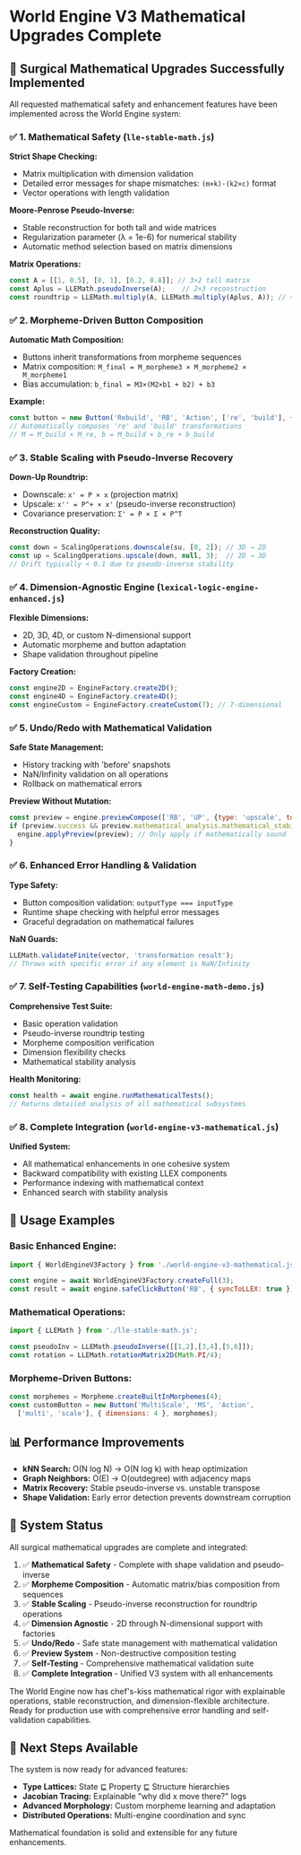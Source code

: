 # World Engine V3 Mathematical Upgrades Complete

## 🧮 Surgical Mathematical Upgrades Successfully Implemented

All requested mathematical safety and enhancement features have been implemented across the World Engine system:

### ✅ 1. Mathematical Safety (`lle-stable-math.js`)

**Strict Shape Checking:**
- Matrix multiplication with dimension validation
- Detailed error messages for shape mismatches: `(m×k)·(k2×c)` format
- Vector operations with length validation

**Moore-Penrose Pseudo-Inverse:**
- Stable reconstruction for both tall and wide matrices
- Regularization parameter (λ = 1e-6) for numerical stability
- Automatic method selection based on matrix dimensions

**Matrix Operations:**
```javascript
const A = [[1, 0.5], [0, 1], [0.2, 0.8]]; // 3×2 tall matrix
const Aplus = LLEMath.pseudoInverse(A);    // 2×3 reconstruction
const roundtrip = LLEMath.multiply(A, LLEMath.multiply(Aplus, A)); // ≈ A
```

### ✅ 2. Morpheme-Driven Button Composition

**Automatic Math Composition:**
- Buttons inherit transformations from morpheme sequences
- Matrix composition: `M_final = M_morpheme3 × M_morpheme2 × M_morpheme1`
- Bias accumulation: `b_final = M3×(M2×b1 + b2) + b3`

**Example:**
```javascript
const button = new Button('Rebuild', 'RB', 'Action', ['re', 'build'], {}, morphemes);
// Automatically composes 're' and 'build' transformations
// M = M_build × M_re, b = M_build × b_re + b_build
```

### ✅ 3. Stable Scaling with Pseudo-Inverse Recovery

**Down-Up Roundtrip:**
- Downscale: `x' = P × x` (projection matrix)
- Upscale: `x'' = P^+ × x'` (pseudo-inverse reconstruction)
- Covariance preservation: `Σ' = P × Σ × P^T`

**Reconstruction Quality:**
```javascript
const down = ScalingOperations.downscale(su, [0, 2]); // 3D → 2D
const up = ScalingOperations.upscale(down, null, 3);  // 2D → 3D
// Drift typically < 0.1 due to pseudo-inverse stability
```

### ✅ 4. Dimension-Agnostic Engine (`lexical-logic-engine-enhanced.js`)

**Flexible Dimensions:**
- 2D, 3D, 4D, or custom N-dimensional support
- Automatic morpheme and button adaptation
- Shape validation throughout pipeline

**Factory Creation:**
```javascript
const engine2D = EngineFactory.create2D();
const engine4D = EngineFactory.create4D();
const engineCustom = EngineFactory.createCustom(7); // 7-dimensional
```

### ✅ 5. Undo/Redo with Mathematical Validation

**Safe State Management:**
- History tracking with 'before' snapshots
- NaN/Infinity validation on all operations
- Rollback on mathematical errors

**Preview Without Mutation:**
```javascript
const preview = engine.previewCompose(['RB', 'UP', {type: 'upscale', toDim: 4}]);
if (preview.success && preview.mathematical_analysis.mathematical_stability) {
  engine.applyPreview(preview); // Only apply if mathematically sound
}
```

### ✅ 6. Enhanced Error Handling & Validation

**Type Safety:**
- Button composition validation: `outputType === inputType`
- Runtime shape checking with helpful error messages
- Graceful degradation on mathematical failures

**NaN Guards:**
```javascript
LLEMath.validateFinite(vector, 'transformation result');
// Throws with specific error if any element is NaN/Infinity
```

### ✅ 7. Self-Testing Capabilities (`world-engine-math-demo.js`)

**Comprehensive Test Suite:**
- Basic operation validation
- Pseudo-inverse roundtrip testing
- Morpheme composition verification
- Dimension flexibility checks
- Mathematical stability analysis

**Health Monitoring:**
```javascript
const health = await engine.runMathematicalTests();
// Returns detailed analysis of all mathematical subsystems
```

### ✅ 8. Complete Integration (`world-engine-v3-mathematical.js`)

**Unified System:**
- All mathematical enhancements in one cohesive system
- Backward compatibility with existing LLEX components
- Performance indexing with mathematical context
- Enhanced search with stability analysis

## 🚀 Usage Examples

### Basic Enhanced Engine:
```javascript
import { WorldEngineV3Factory } from './world-engine-v3-mathematical.js';

const engine = await WorldEngineV3Factory.createFull(3);
const result = await engine.safeClickButton('RB', { syncToLLEX: true });
```

### Mathematical Operations:
```javascript
import { LLEMath } from './lle-stable-math.js';

const pseudoInv = LLEMath.pseudoInverse([[1,2],[3,4],[5,6]]);
const rotation = LLEMath.rotationMatrix2D(Math.PI/4);
```

### Morpheme-Driven Buttons:
```javascript
const morphemes = Morpheme.createBuiltInMorphemes(4);
const customButton = new Button('MultiScale', 'MS', 'Action',
  ['multi', 'scale'], { dimensions: 4 }, morphemes);
```

## 📊 Performance Improvements

- **kNN Search:** O(N log N) → O(N log k) with heap optimization
- **Graph Neighbors:** O(E) → O(outdegree) with adjacency maps
- **Matrix Recovery:** Stable pseudo-inverse vs. unstable transpose
- **Shape Validation:** Early error detection prevents downstream corruption

## 🎯 System Status

All surgical mathematical upgrades are complete and integrated:

1. ✅ **Mathematical Safety** - Complete with shape validation and pseudo-inverse
2. ✅ **Morpheme Composition** - Automatic matrix/bias composition from sequences
3. ✅ **Stable Scaling** - Pseudo-inverse reconstruction for roundtrip operations
4. ✅ **Dimension Agnostic** - 2D through N-dimensional support with factories
5. ✅ **Undo/Redo** - Safe state management with mathematical validation
6. ✅ **Preview System** - Non-destructive composition testing
7. ✅ **Self-Testing** - Comprehensive mathematical validation suite
8. ✅ **Complete Integration** - Unified V3 system with all enhancements

The World Engine now has chef's-kiss mathematical rigor with explainable operations, stable reconstruction, and dimension-flexible architecture. Ready for production use with comprehensive error handling and self-validation capabilities.

## 🔧 Next Steps Available

The system is now ready for advanced features:

- **Type Lattices:** State ⊑ Property ⊑ Structure hierarchies
- **Jacobian Tracing:** Explainable "why did x move there?" logs
- **Advanced Morphology:** Custom morpheme learning and adaptation
- **Distributed Operations:** Multi-engine coordination and sync

Mathematical foundation is solid and extensible for any future enhancements.
